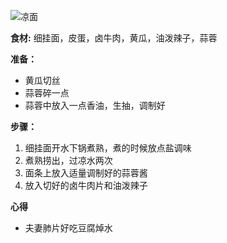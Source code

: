 ![凉面](images/凉面.jpg)

**食材:**
细挂面，皮蛋，卤牛肉，黄瓜，油泼辣子，蒜蓉

**准备：**
- 黄瓜切丝
- 蒜蓉碎一点
- 蒜蓉中放入一点香油，生抽，调制好

**步骤：**
1. 细挂面开水下锅煮熟，煮的时候放点盐调味
2. 煮熟捞出，过凉水两次
3. 面条上放入适量调制好的蒜蓉酱
4. 放入切好的卤牛肉片和油泼辣子


**心得**
- 夫妻肺片好吃豆腐焯水
